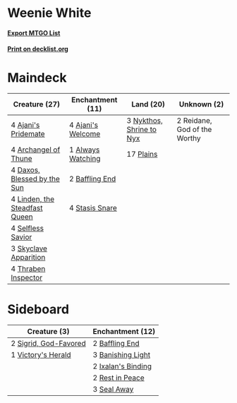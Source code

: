 # Weenie White

#### [Export MTGO List](../collection/Weenie%20White/Weenie%20White.txt)
#### [Print on decklist.org](http://decklist.org/?deckmain=4%09Ajani's%20Pridemate%0A4%09Ajani's%20Welcome%0A1%09Always%20Watching%0A4%09Archangel%20of%20Thune%0A2%09Baffling%20End%0A4%09Daxos,%20Blessed%20by%20the%20Sun%0A4%09Linden,%20the%20Steadfast%20Queen%0A3%09Nykthos,%20Shrine%20to%20Nyx%0A17%09Plains%0A2%09Reidane,%20God%20of%20the%20Worthy%0A4%09Selfless%20Savior%0A3%09Skyclave%20Apparition%0A4%09Stasis%20Snare%0A4%09Thraben%20Inspector&deckside=2%09Baffling%20End%0A3%09Banishing%20Light%0A2%09Ixalan's%20Binding%0A2%09Rest%20in%20Peace%0A3%09Seal%20Away%0A2%09Sigrid,%20God-Favored%0A1%09Victory's%20Herald)
# Maindeck

|                                             Creature (27)                                              |                                      Enchantment (11)                                      |                                             Land (20)                                             |        Unknown (2)         |
|--------------------------------------------------------------------------------------------------------|--------------------------------------------------------------------------------------------|---------------------------------------------------------------------------------------------------|----------------------------|
|4 [Ajani's Pridemate](http://gatherer.wizards.com/Pages/Card/Details.aspx?multiverseid=376241)          |4 [Ajani's Welcome](http://gatherer.wizards.com/Pages/Card/Details.aspx?multiverseid=447142)|3 [Nykthos, Shrine to Nyx](http://gatherer.wizards.com/Pages/Card/Details.aspx?multiverseid=373713)|2 Reidane, God of the Worthy|
|4 [Archangel of Thune](http://gatherer.wizards.com/Pages/Card/Details.aspx?multiverseid=438574)         |1 [Always Watching](http://gatherer.wizards.com/Pages/Card/Details.aspx?multiverseid=456527)|17 [Plains](http://gatherer.wizards.com/Pages/Card/Details.aspx?multiverseid=439856)               |                            |
|4 [Daxos, Blessed by the Sun](http://gatherer.wizards.com/Pages/Card/Details.aspx?multiverseid=476260)  |2 [Baffling End](http://gatherer.wizards.com/Pages/Card/Details.aspx?multiverseid=439658)   |                                                                                                   |                            |
|4 [Linden, the Steadfast Queen](http://gatherer.wizards.com/Pages/Card/Details.aspx?multiverseid=472982)|4 [Stasis Snare](http://gatherer.wizards.com/Pages/Card/Details.aspx?multiverseid=402048)   |                                                                                                   |                            |
|4 [Selfless Savior](http://gatherer.wizards.com/Pages/Card/Details.aspx?multiverseid=485359)            |                                                                                            |                                                                                                   |                            |
|3 [Skyclave Apparition](http://gatherer.wizards.com/Pages/Card/Details.aspx?multiverseid=495603)        |                                                                                            |                                                                                                   |                            |
|4 [Thraben Inspector](http://gatherer.wizards.com/Pages/Card/Details.aspx?multiverseid=409784)          |                                                                                            |                                                                                                   |                            |


# Sideboard

|                                          Creature (3)                                          |                                      Enchantment (12)                                       |
|------------------------------------------------------------------------------------------------|---------------------------------------------------------------------------------------------|
|2 [Sigrid, God-Favored](http://gatherer.wizards.com/Pages/Card/Details.aspx?multiverseid=503635)|2 [Baffling End](http://gatherer.wizards.com/Pages/Card/Details.aspx?multiverseid=439658)    |
|1 [Victory's Herald](http://gatherer.wizards.com/Pages/Card/Details.aspx?multiverseid=405435)   |3 [Banishing Light](http://gatherer.wizards.com/Pages/Card/Details.aspx?multiverseid=405135) |
|                                                                                                |2 [Ixalan's Binding](http://gatherer.wizards.com/Pages/Card/Details.aspx?multiverseid=435168)|
|                                                                                                |2 [Rest in Peace](http://gatherer.wizards.com/Pages/Card/Details.aspx?multiverseid=442021)   |
|                                                                                                |3 [Seal Away](http://gatherer.wizards.com/Pages/Card/Details.aspx?multiverseid=442919)       |

